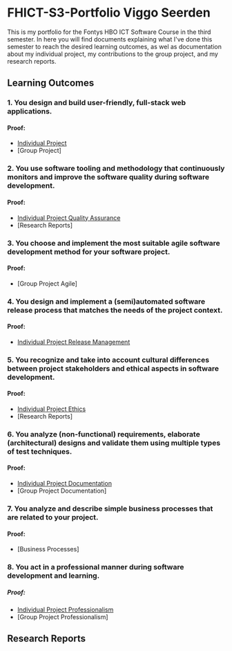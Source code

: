 # FHICT-S3-Portfolio Viggo Seerden
This is my portfolio for the Fontys HBO ICT Software Course in the third semester. In here you will find documents explaining what I've done this semester to reach the desired learning outcomes, as wel as documentation about my individual project, my contributions to the group project, and my research reports.

## Learning Outcomes

### 1. You design and build user-friendly, full-stack web applications.
#### Proof:
- [Individual Project](https://github.com/ViggoSeerden/FHICT-S3-Portfolio/blob/main/IndividualProject.md)
- [Group Project]

### 2. You use software tooling and methodology that continuously monitors and improve the software quality during software development.
#### Proof:
- [Individual Project Quality Assurance](https://github.com/ViggoSeerden/FHICT-S3-Portfolio/blob/main/IndividualProject.md#quality-assurance)
- [Research Reports]

### 3. You choose and implement the most suitable agile software development method for your software project.
#### Proof:
- [Group Project Agile]

### 4. You design and implement a (semi)automated software release process that matches the needs of the project context.
#### Proof:
- [Individual Project Release Management](https://github.com/ViggoSeerden/FHICT-S3-Portfolio/blob/main/IndividualProject.md#release-management)

### 5. You recognize and take into account cultural differences between project stakeholders and ethical aspects in software development.
#### Proof:
- [Individual Project Ethics](https://github.com/ViggoSeerden/FHICT-S3-Portfolio/blob/main/IndividualProject.md#ethics)
- [Research Reports]

### 6. You analyze (non-functional) requirements, elaborate (architectural) designs and validate them using multiple types of test techniques.
#### Proof:
- [Individual Project Documentation](https://github.com/ViggoSeerden/FHICT-S3-Portfolio/blob/main/IndividualProject.md#documentation)
- [Group Project Documentation]

### 7. You analyze and describe simple business processes that are related to your project.
#### Proof:
- [Business Processes]

### 8. You act in a professional manner during software development and learning.
##### Proof:
- [Individual Project Professionalism](https://github.com/ViggoSeerden/FHICT-S3-Portfolio/blob/main/IndividualProject.md#professionalism)
- [Group Project Professionalism]


## Research Reports
